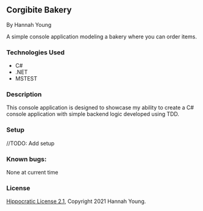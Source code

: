 ## Corgibite Bakery

By Hannah Young

A simple console application modeling a bakery where you can order items.

### Technologies Used
* C#
* .NET
* MSTEST

### Description

This console application is designed to showcase my ability to create a C# console application with simple backend logic developed using TDD. 

### Setup

//TODO: Add setup

### Known bugs: 
None at current time

### License

[Hippocratic License 2.1](https://github.com/Corgibyte/bakery/blob/main/LICENSE.md), Copyright 2021 Hannah Young.
